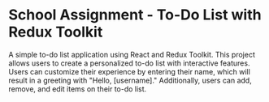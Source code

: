 # School Assignment - To-Do List with Redux Toolkit

A simple to-do list application using React and Redux Toolkit.
This project allows users to create a personalized to-do list with interactive features. Users can customize their experience by entering their name, which will result in a greeting with "Hello, [username]." Additionally, users can add, remove, and edit items on their to-do list.
